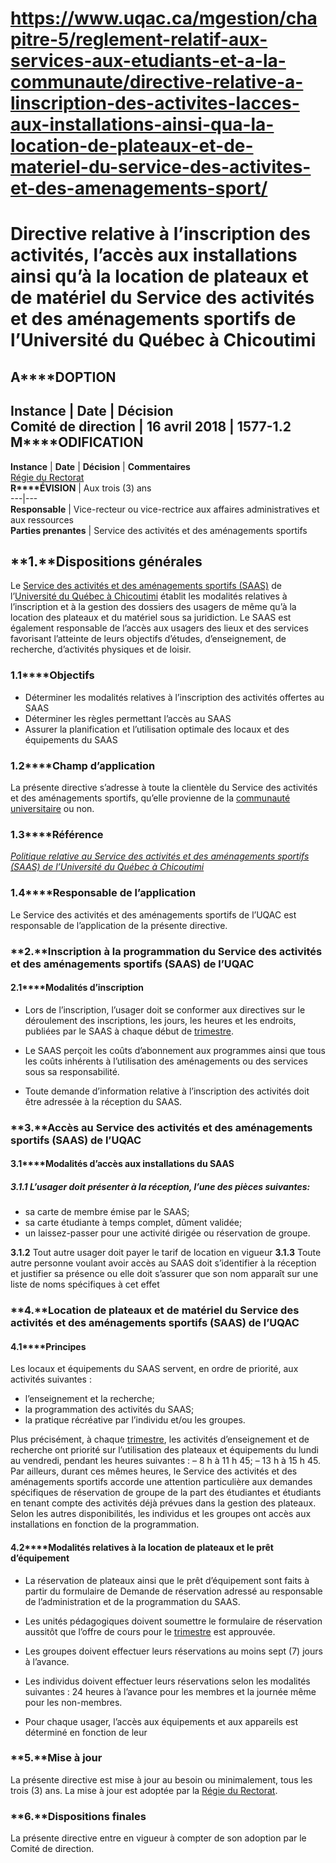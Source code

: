 # https://www.uqac.ca/mgestion/chapitre-5/reglement-relatif-aux-services-aux-etudiants-et-a-la-communaute/directive-relative-a-linscription-des-activites-lacces-aux-installations-ainsi-qua-la-location-de-plateaux-et-de-materiel-du-service-des-activites-et-des-amenagements-sport/

# Directive relative à l’inscription des activités, l’accès aux installations ainsi qu’à la location de plateaux et de matériel du Service des activités et des aménagements sportifs de l’Université du Québec à Chicoutimi
**A****DOPTION**  
---  
**Instance** | **Date** | **Décision**  
Comité de direction | 16 avril 2018 | 1577-1.2  
**M****ODIFICATION**  
---  
**Instance** | **Date** | **Décision** | **Commentaires**  
[Régie du Rectorat](https://www.uqac.ca/mgestion/chapitre-5/reglement-relatif-aux-services-aux-etudiants-et-a-la-communaute/directive-relative-a-linscription-des-activites-lacces-aux-installations-ainsi-qua-la-location-de-plateaux-et-de-materiel-du-service-des-activites-et-des-amenagements-sport/<https:/www.uqac.ca/mgestion/lexique/comite-de-gouvernance/>)  
**R****ÉVISION** | Aux trois (3) ans  
---|---  
**Responsable** | Vice-recteur ou vice-rectrice aux affaires administratives et aux ressources  
**Parties prenantes** | Service des activités et des aménagements sportifs  
## **1.****Dispositions générales**
Le [Service des activités et des aménagements sportifs (SAAS)](https://www.uqac.ca/mgestion/chapitre-5/reglement-relatif-aux-services-aux-etudiants-et-a-la-communaute/directive-relative-a-linscription-des-activites-lacces-aux-installations-ainsi-qua-la-location-de-plateaux-et-de-materiel-du-service-des-activites-et-des-amenagements-sport/<https:/sports.uqac.ca/>) de l’[Université du Québec à Chicoutimi](https://www.uqac.ca/mgestion/chapitre-5/reglement-relatif-aux-services-aux-etudiants-et-a-la-communaute/directive-relative-a-linscription-des-activites-lacces-aux-installations-ainsi-qua-la-location-de-plateaux-et-de-materiel-du-service-des-activites-et-des-amenagements-sport/<https:/www.uqac.ca/mgestion/lexique/universite-du-quebec-a-chicoutimi/>) établit les modalités relatives à l’inscription et à la gestion des dossiers des usagers de même qu’à la location des plateaux et du matériel sous sa juridiction. Le SAAS est également responsable de l’accès aux usagers des lieux et des services favorisant l’atteinte de leurs objectifs d’études, d’enseignement, de recherche, d’activités physiques et de loisir.
### **1.1****Objectifs**
  * Déterminer les modalités relatives à l’inscription des activités offertes au SAAS
  * Déterminer les règles permettant l’accès au SAAS
  * Assurer la planification et l’utilisation optimale des locaux et des équipements du SAAS


### **1.2****Champ d’application**
La présente directive s’adresse à toute la clientèle du Service des activités et des aménagements sportifs, qu’elle provienne de la [communauté universitaire](https://www.uqac.ca/mgestion/chapitre-5/reglement-relatif-aux-services-aux-etudiants-et-a-la-communaute/directive-relative-a-linscription-des-activites-lacces-aux-installations-ainsi-qua-la-location-de-plateaux-et-de-materiel-du-service-des-activites-et-des-amenagements-sport/<https:/www.uqac.ca/mgestion/lexique/communaute-universitaire/>) ou non.
### **1.3****Référence**
[_Politique relative au Service des activités et des aménagements sportifs (SAAS) de l’Université du Québec à Chicoutimi_](https://www.uqac.ca/mgestion/chapitre-5/reglement-relatif-aux-services-aux-etudiants-et-a-la-communaute/directive-relative-a-linscription-des-activites-lacces-aux-installations-ainsi-qua-la-location-de-plateaux-et-de-materiel-du-service-des-activites-et-des-amenagements-sport/<https:/www.uqac.ca/mgestion/chapitre-5/reglement-relatif-aux-services-aux-etudiants-et-a-la-communaute/politique-relative-au-service-des-activites-et-des-amenagements-sportifs-de-luniversite-du-quebec-a-chicoutimi/>)
### **1.4****Responsable de l’application**
Le Service des activités et des aménagements sportifs de l’UQAC est responsable de l’application de la présente directive.
### **2.****Inscription à la programmation du Service des activités et des aménagements sportifs (SAAS) de l’UQAC**
#### **2.1****Modalités d’inscription**
  * Lors de l’inscription, l’usager doit se conformer aux directives sur le déroulement des inscriptions, les jours, les heures et les endroits, publiées par le SAAS à chaque début de [trimestre](https://www.uqac.ca/mgestion/chapitre-5/reglement-relatif-aux-services-aux-etudiants-et-a-la-communaute/directive-relative-a-linscription-des-activites-lacces-aux-installations-ainsi-qua-la-location-de-plateaux-et-de-materiel-du-service-des-activites-et-des-amenagements-sport/<https:/www.uqac.ca/mgestion/lexique/trimestre/>).


  * Le SAAS perçoit les coûts d’abonnement aux programmes ainsi que tous les coûts inhérents à l’utilisation des aménagements ou des services sous sa responsabilité.


  * Toute demande d’information relative à l’inscription des activités doit être adressée à la réception du SAAS.


### **3.****Accès au Service des activités et des aménagements sportifs (SAAS) de l’UQAC**
#### **3.1****Modalités d’accès aux installations du SAAS**
##### **3.1.1** L’usager doit présenter à la réception, l’une des pièces suivantes:
  * sa carte de membre émise par le SAAS;
  * sa carte étudiante à temps complet, dûment validée;
  * un laissez-passer pour une activité dirigée ou réservation de groupe.


**3.1.2** Tout autre usager doit payer le tarif de location en vigueur
**3.1.3** Toute autre personne voulant avoir accès au SAAS doit s’identifier à la réception et justifier sa présence ou elle doit s’assurer que son nom apparaît sur une liste de noms spécifiques à cet effet
### **4.****Location de plateaux et de matériel du Service des activités et des aménagements sportifs (SAAS) de l’UQAC**
#### **4.1****Principes**
Les locaux et équipements du SAAS servent, en ordre de priorité, aux activités suivantes :
  * l’enseignement et la recherche;
  * la programmation des activités du SAAS;
  * la pratique récréative par l’individu et/ou les groupes.


Plus précisément, à chaque [trimestre](https://www.uqac.ca/mgestion/chapitre-5/reglement-relatif-aux-services-aux-etudiants-et-a-la-communaute/directive-relative-a-linscription-des-activites-lacces-aux-installations-ainsi-qua-la-location-de-plateaux-et-de-materiel-du-service-des-activites-et-des-amenagements-sport/<https:/www.uqac.ca/mgestion/lexique/trimestre/>), les activités d’enseignement et de recherche ont priorité sur l’utilisation des plateaux et équipements du lundi au vendredi, pendant les heures suivantes :
– 8 h à 11 h 45; – 13 h à 15 h 45.
Par ailleurs, durant ces mêmes heures, le Service des activités et des aménagements sportifs accorde une attention particulière aux demandes spécifiques de réservation de groupe de la part des étudiantes et étudiants en tenant compte des activités déjà prévues dans la gestion des plateaux.
Selon les autres disponibilités, les individus et les groupes ont accès aux installations en fonction de la programmation.
#### **4.2****Modalités relatives à la location de plateaux et le prêt d’équipement**
  * La réservation de plateaux ainsi que le prêt d’équipement sont faits à partir du formulaire de Demande de réservation adressé au responsable de l’administration et de la programmation du SAAS.


  * Les unités pédagogiques doivent soumettre le formulaire de réservation aussitôt que l’offre de cours pour le [trimestre](https://www.uqac.ca/mgestion/chapitre-5/reglement-relatif-aux-services-aux-etudiants-et-a-la-communaute/directive-relative-a-linscription-des-activites-lacces-aux-installations-ainsi-qua-la-location-de-plateaux-et-de-materiel-du-service-des-activites-et-des-amenagements-sport/<https:/www.uqac.ca/mgestion/lexique/trimestre/>) est approuvée.


  * Les groupes doivent effectuer leurs réservations au moins sept (7) jours à l’avance.


  * Les individus doivent effectuer leurs réservations selon les modalités suivantes : 24 heures à l’avance pour les membres et la journée même pour les non-membres.


  * Pour chaque usager, l’accès aux équipements et aux appareils est déterminé en fonction de leur


### **5.****Mise à jour**
La présente directive est mise à jour au besoin ou minimalement, tous les trois (3) ans. La mise à jour est adoptée par la [Régie du Rectorat](https://www.uqac.ca/mgestion/chapitre-5/reglement-relatif-aux-services-aux-etudiants-et-a-la-communaute/directive-relative-a-linscription-des-activites-lacces-aux-installations-ainsi-qua-la-location-de-plateaux-et-de-materiel-du-service-des-activites-et-des-amenagements-sport/<https:/www.uqac.ca/mgestion/lexique/comite-de-gouvernance/>).
### **6.****Dispositions finales**
La présente directive entre en vigueur à compter de son adoption par le Comité de direction.

